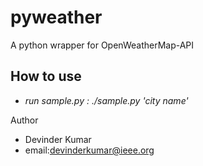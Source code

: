 pyweather
=========

A python wrapper for OpenWeatherMap-API

How to use
----------

* *run sample.py : ./sample.py 'city name'*

Author
* Devinder Kumar
* email:devinderkumar@ieee.org
